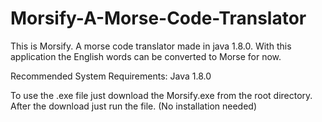 # Morsify-A-Morse-Code-Translator
This is Morsify. A morse code translator made in java 1.8.0. With this application the English words can be converted to Morse for now.

Recommended System Requirements: Java 1.8.0

To use the .exe file just download the Morsify.exe from the root directory. After the download just run the file. (No installation needed)
